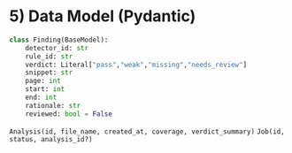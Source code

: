 # 5) Data Model (Pydantic)

```python
class Finding(BaseModel):
    detector_id: str
    rule_id: str
    verdict: Literal["pass","weak","missing","needs_review"]
    snippet: str
    page: int
    start: int
    end: int
    rationale: str
    reviewed: bool = False
```

`Analysis(id, file_name, created_at, coverage, verdict_summary)`
`Job(id, status, analysis_id?)`
